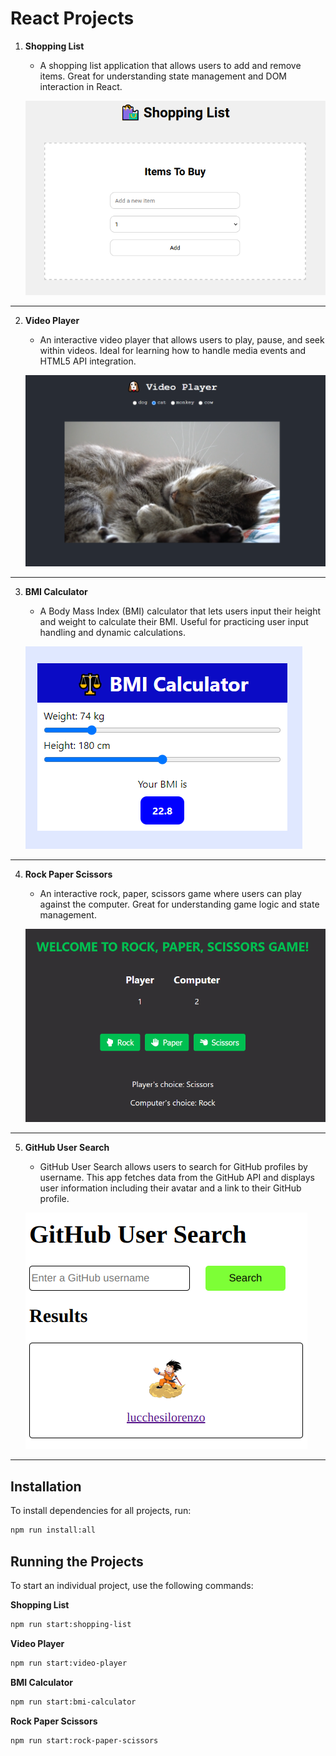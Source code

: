 # React Projects

1. **Shopping List**

   - A shopping list application that allows users to add and remove items. Great for understanding state management and DOM interaction in React.

   ![Shopping List Screenshot](screenshots/01-shopping-list.PNG)

---

2. **Video Player**

   - An interactive video player that allows users to play, pause, and seek within videos. Ideal for learning how to handle media events and HTML5 API integration.

   ![Video Player Screenshot](screenshots/02-video-player.PNG)

---

3. **BMI Calculator**

   - A Body Mass Index (BMI) calculator that lets users input their height and weight to calculate their BMI. Useful for practicing user input handling and dynamic calculations.

   ![BMI Calculator Screenshot](screenshots/03-bmi-calculator.PNG)

---

4. **Rock Paper Scissors**

   - An interactive rock, paper, scissors game where users can play against the computer. Great for understanding game logic and state management.

   ![Rock Paper Scissors Screenshot](screenshots/04-rock-paper-scissors.PNG)

---

5. **GitHub User Search**

   - GitHub User Search allows users to search for GitHub profiles by username. This app fetches data from the GitHub API and displays user information including their avatar and a link to their GitHub profile.

   ![GitHub User Search Screenshot](screenshots/05-github-user-search.PNG)

---

## Installation

To install dependencies for all projects, run:

```bash
npm run install:all
```

## Running the Projects

To start an individual project, use the following commands:

**Shopping List**

```bash
npm run start:shopping-list
```

**Video Player**

```bash
npm run start:video-player
```

**BMI Calculator**

```bash
npm run start:bmi-calculator
```

**Rock Paper Scissors**

```bash
npm run start:rock-paper-scissors
```
